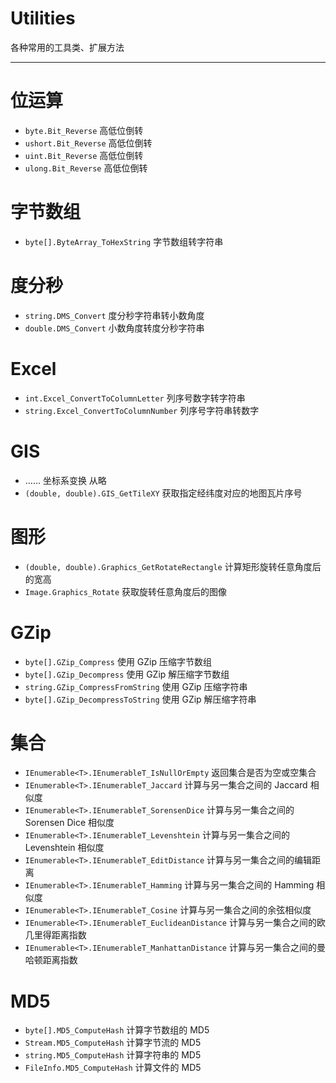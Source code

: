 # Utilities
各种常用的工具类、扩展方法

--------

# 位运算
- `byte.Bit_Reverse` 高低位倒转
- `ushort.Bit_Reverse` 高低位倒转
- `uint.Bit_Reverse` 高低位倒转
- `ulong.Bit_Reverse` 高低位倒转

# 字节数组
- `byte[].ByteArray_ToHexString` 字节数组转字符串

# 度分秒
- `string.DMS_Convert` 度分秒字符串转小数角度
- `double.DMS_Convert` 小数角度转度分秒字符串

# Excel
- `int.Excel_ConvertToColumnLetter` 列序号数字转字符串
- `string.Excel_ConvertToColumnNumber` 列序号字符串转数字

# GIS
- …… 坐标系变换 从略
- `(double, double).GIS_GetTileXY` 获取指定经纬度对应的地图瓦片序号

# 图形
- `(double, double).Graphics_GetRotateRectangle` 计算矩形旋转任意角度后的宽高
- `Image.Graphics_Rotate` 获取旋转任意角度后的图像

# GZip
- `byte[].GZip_Compress` 使用 GZip 压缩字节数组
- `byte[].GZip_Decompress` 使用 GZip 解压缩字节数组
- `string.GZip_CompressFromString` 使用 GZip 压缩字符串
- `byte[].GZip_DecompressToString` 使用 GZip 解压缩字符串

# 集合
- `IEnumerable<T>.IEnumerableT_IsNullOrEmpty` 返回集合是否为空或空集合
- `IEnumerable<T>.IEnumerableT_Jaccard` 计算与另一集合之间的 Jaccard 相似度
- `IEnumerable<T>.IEnumerableT_SorensenDice` 计算与另一集合之间的 Sorensen Dice 相似度
- `IEnumerable<T>.IEnumerableT_Levenshtein` 计算与另一集合之间的 Levenshtein 相似度
- `IEnumerable<T>.IEnumerableT_EditDistance` 计算与另一集合之间的编辑距离
- `IEnumerable<T>.IEnumerableT_Hamming` 计算与另一集合之间的 Hamming 相似度
- `IEnumerable<T>.IEnumerableT_Cosine` 计算与另一集合之间的余弦相似度
- `IEnumerable<T>.IEnumerableT_EuclideanDistance` 计算与另一集合之间的欧几里得距离指数
- `IEnumerable<T>.IEnumerableT_ManhattanDistance` 计算与另一集合之间的曼哈顿距离指数

# MD5
- `byte[].MD5_ComputeHash` 计算字节数组的 MD5
- `Stream.MD5_ComputeHash` 计算字节流的 MD5
- `string.MD5_ComputeHash` 计算字符串的 MD5
- `FileInfo.MD5_ComputeHash` 计算文件的 MD5
